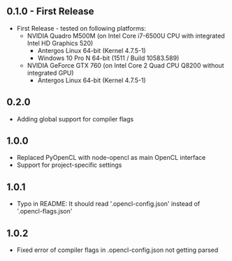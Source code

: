## 0.1.0 - First Release
*   First Release - tested on following platforms:
    *   NVIDIA Quadro M500M (on Intel Core i7-6500U CPU with integrated Intel
        HD Graphics 520)
        *   Antergos Linux 64-bit (Kernel 4.7.5-1)
        *   Windows 10 Pro N 64-bit (1511 / Build 10583.589)
    *   NVIDIA GeForce GTX 760 (on Intel Core 2 Quad CPU Q8200 without
        integrated GPU)
        *   Antergos Linux 64-bit (Kernel 4.7.5-1)

## 0.2.0
*   Adding global support for compiler flags

## 1.0.0
*   Replaced PyOpenCL with node-opencl as main OpenCL interface
*   Support for project-specific settings

## 1.0.1
*   Typo in README: It should read '.opencl-config.json' instead of
    '.opencl-flags.json'

## 1.0.2
*   Fixed error of compiler flags in .opencl-config.json not getting parsed
